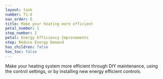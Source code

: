 ```yaml
---
layout: task
number: T1.6
nav_order: 6
title: Make your heating more efficient
petal_number: 1
step_number: 2
petal: Energy Efficiency Improvements
step: Reduce Energy Demand
has_children: false
has_toc: false
---
```


Make your heating system more efficient through DIY maintenance, using the control settings, or by installing new energy efficient controls. 
